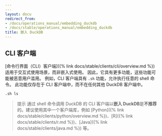 ```yaml
---
---
layout: docu
redirect_from:
- /docs/operations_manual/embedding_duckdb
- /docs/stable/operations_manual/embedding_duckdb
title: 嵌入 DuckDB
---
```


## CLI 客户端

[命令行界面（CLI）客户端]({% link docs/stable/clients/cli/overview.md %}) 适用于交互式使用场景，而非嵌入式使用。
因此，它具有更多功能，这些功能可能被恶意用户滥用。
例如，CLI 客户端具有 `.sh` 功能，允许执行任意的 shell 命令。
此功能仅存在于 CLI 客户端中，而不在任何其他 DuckDB 客户端中。

```sql
.sh ls
```

> 提示 通过 shell 命令调用 DuckDB 的 CLI 客户端以**嵌入 DuckDB**是**不推荐**的。建议使用其中一个客户端库，例如 [Python]({% link docs/stable/clients/python/overview.md %})、[R]({% link docs/stable/clients/r.md %})、[Java]({% link docs/stable/clients/java.md %}) 等。